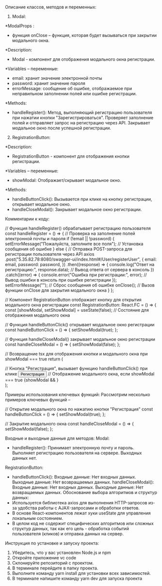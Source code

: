 
Описание классов, методов и переменных:
1) Modal:

*ModalProps :
- функция onClose – функция, которая будет вызываться при закрытии модального окна.

*Description: 
- Modal - компонент для отображения модального окна регистрации.

*Variables – переменные:
 - email: xранит значение электронной почты
 - password: xранит значение пароля
 - errorMessage: cообщение об ошибке, отображаемое при неправильном заполнении полей или ошибке регистрации.

*Methods:
 - handleRegister(): Метод, выполняющий регистрацию пользователя при нажатии кнопки "Зарегистрироваться". Проверяет заполнение полей и отправляет запрос на регистрацию через API. Закрывает модальное окно после успешной регистрации.

2) RegistrationButton:

*Description: 
- RegistrationButton - компонент для отображения кнопки регистрации.

*Variables – переменные:
- showModal: Отображает/скрывает модальное окно.

*Methods:
- handleButtonClick(): Вызывается при клике на кнопку регистрации, открывает модальное окно.
- handleCloseModal(): Закрывает модальное окно регистрации.

Комментарии к коду:

// Функция handleRegister() обрабатывает регистрацию пользователя
  const handleRegister = () => {
    // Проверка на заполнение полей электронной почты и пароля
    if (!email || !password) {
      setErrorMessage("Пожалуйста, заполните все поля"); // Установка сообщения об ошибке
    } else {
      // Отправка POST-запроса для регистрации пользователя через API
      axios
        .post("5.35.82.78:8080/swagger-ui/index.html#/User/registerUser", {
          email: email,
          password: password,
        })
        .then((response) => {
          console.log("Ответ на регистрацию:", response.data); // Вывод ответа от сервера в консоль
        })
        .catch((error) => {
          console.error("Ошибка при регистрации:", error); // Вывод ошибки в консоль при ошибке регистрации
        });
      setErrorMessage(""); // Сброс сообщения об ошибке
      onClose(); // Вызов функции onClose для закрытия модального окна
    }
  };



// Компонент RegistrationButton отображает кнопку для открытия модального окна регистрации
const RegistrationButton: React.FC = () => {
  const [showModal, setShowModal] = useState(false); // Состояние для отображения модального окна

  // Функция handleButtonClick() открывает модальное окно регистрации
  const handleButtonClick = () => {
    setShowModal(true);
  };

  // Функция handleCloseModal() закрывает модальное окно регистрации
  const handleCloseModal = () => {
    setShowModal(false);
  };

// Возвращение tsx для отображения кнопки и модального окна при showModal === true
return (
    <div>
      // Кнопка "Регистрация", вызывает функцию handleButtonClick() при клике
      <button className={styles.btnRegister} onClick={handleButtonClick}>
        <span>Регистрация</span>
      </button>
      // Отображение модального окна, если showModal === true
      {showModal && <Modal onClose={handleCloseModal} />}
    </div>
  );

Примеры использования ключевых функций:
Рассмотрим несколько примеров ключевых функций – 

// Открытие модального окна по нажатию кнопки "Регистрация"
const handleButtonClick = () => {
  setShowModal(true);
};

// Закрытие модального окна
const handleCloseModal = () => {
  setShowModal(false);
};


Входные и выходные данные для методов:
Modal: 
- handleRegister(): Принимает электронную почту и пароль. Выполняет регистрацию пользователя на сервере. Выходных данных нет.

RegistrationButton:
- handleButtonClick(): Входные данные: Нет входных данных. Выходные данные: Нет возвращаемых данных.
handleCloseModal(): Входные данные: Нет входных данных. Выходные данные: Нет возвращаемых данных.
Обоснование выбора алгоритмов и структур данных:
- Используется библиотека axios для выполнения HTTP-запросов из-за удобства работы с AJAX-запросами и обработки ответов.
- В основе React-компонентов лежат хуки useState для управления локальным состоянием.
- В целом код не содержит специфических алгоритмов или сложных структур данных, так как его цель - обработка событий пользователя (кликов) и отправка данных на сервер.

Инструкция по установке и запуску проекта:
1)	Убедитесь, что у вас установлен Node.js и npm
2)	Откройте приложение vc code
3)	Склонируйте репозиторий с проектом.
4)	В терминале перейдите в папку проекта.
5)	Выполните команду yarn install для установки всех зависимостей.
6)	В терминале напишите команду yarn dev для запуска проекта 

